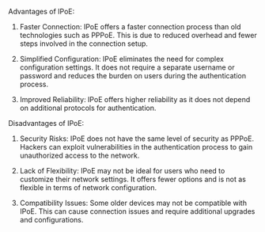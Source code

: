 Advantages of IPoE:

1. Faster Connection: IPoE offers a faster connection process than old technologies such as PPPoE. This is due to reduced overhead and fewer steps involved in the connection setup.

2. Simplified Configuration: IPoE eliminates the need for complex configuration settings. It does not require a separate username or password and reduces the burden on users during the authentication process.

3. Improved Reliability: IPoE offers higher reliability as it does not depend on additional protocols for authentication.

Disadvantages of IPoE:

1. Security Risks: IPoE does not have the same level of security as PPPoE. Hackers can exploit vulnerabilities in the authentication process to gain unauthorized access to the network.

2. Lack of Flexibility: IPoE may not be ideal for users who need to customize their network settings. It offers fewer options and is not as flexible in terms of network configuration.

3. Compatibility Issues: Some older devices may not be compatible with IPoE. This can cause connection issues and require additional upgrades and configurations.
